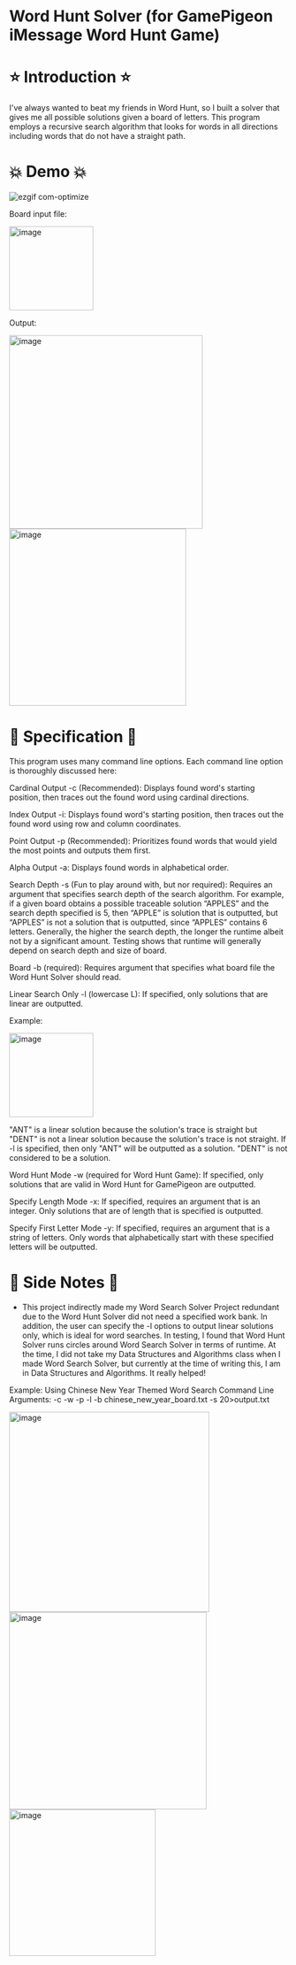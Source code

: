 # Word Hunt Solver (for GamePigeon iMessage Word Hunt Game)
# ⭐ Introduction ⭐
I've always wanted to beat my friends in Word Hunt, so I built a solver that gives me all possible solutions given a board of letters. This program employs a recursive search algorithm that looks for words in all directions including words that do not have a straight path.

# 💥 Demo 💥
![ezgif com-optimize](https://user-images.githubusercontent.com/95982168/221720628-d6f84277-52ca-495b-9364-3d96b9e0d5c2.gif)

Board input file:

<img width="152" alt="image" src="https://user-images.githubusercontent.com/95982168/221717785-c4d25a57-56bf-401b-b186-26e83924fc4a.png">

Output:

<img width="350" alt="image" src="https://user-images.githubusercontent.com/95982168/221717858-50f5625d-d3ba-41fb-bba3-5d8be85754d7.png"> <img width="320" alt="image" src="https://user-images.githubusercontent.com/95982168/221724066-f48ff66a-a6c0-4e53-8b91-53c6fc8ec62b.png">




# 🥸 Specification 🥸
This program uses many command line options. Each command line option is thoroughly discussed here:

Cardinal Output -c (Recommended): Displays found word's starting position, then traces out the found word using cardinal directions.

Index Output -i: Displays found word's starting position, then traces out the found word using row and column coordinates.

Point Output -p (Recommended): Prioritizes found words that would yield the most points and outputs them first. 

Alpha Output -a: Displays found words in alphabetical order.

Search Depth -s (Fun to play around with, but nor required): Requires an argument that specifies search depth of the search algorithm. For example, if a given board obtains a possible traceable solution “APPLES” and the search depth specified is 5, then “APPLE” is solution that is outputted, but “APPLES” is not a solution that is outputted, since “APPLES” contains 6 letters. Generally, the higher the search depth, the longer the runtime albeit not by a significant amount. Testing shows that runtime will generally depend on search depth and size of board. 

Board -b (required): Requires argument that specifies what board file the Word Hunt Solver should read.

Linear Search Only -l (lowercase L): If specified, only solutions that are linear are outputted.

Example:

<img width="152" alt="image" src="https://user-images.githubusercontent.com/95982168/221717506-08920059-7ff5-47f0-aefb-e456740c9ee1.png">

"ANT" is a linear solution because the solution's trace is straight but "DENT" is not a linear solution because the solution's trace is not straight. If -l is specified, then only "ANT" will be outputted as a solution. "DENT" is not considered to be a solution.

Word Hunt Mode -w (required for Word Hunt Game): If specified, only solutions that are valid in Word Hunt for GamePigeon are outputted.

Specify Length Mode -x: If specified, requires an argument that is an integer. Only solutions that are of length that is specified is outputted.

Specify First Letter Mode -y: If specified, requires an argument that is a string of letters. Only words that alphabetically start with these specified letters will be outputted. 

# 👻 Side Notes 👻
- This project indirectly made my Word Search Solver Project redundant due to the Word Hunt Solver did not need a specified work bank. In addition, the user can specify the -l options to output linear solutions only, which is ideal for word searches. In testing, I found that Word Hunt Solver runs circles around Word Search Solver in terms of runtime. At the time, I did not take my Data Structures and Algorithms class when I made Word Search Solver, but currently at the time of writing this, I am in Data Structures and Algorithms. It really helped! 

Example: Using Chinese New Year Themed Word Search
Command Line Arguments: -c -w -p -l -b chinese_new_year_board.txt -s 20>output.txt

<img width="362" alt="image" src="https://user-images.githubusercontent.com/95982168/221723585-8f7ccda1-9850-4603-849c-dd0a372a7cd1.png"> <img width="357" alt="image" src="https://user-images.githubusercontent.com/95982168/221723656-f2c03163-277a-4253-bf95-c993b294ba83.png"> <img width="265" alt="image" src="https://user-images.githubusercontent.com/95982168/221723990-ae84c57b-23c9-4f32-b73a-dcdb2c7c0340.png">


